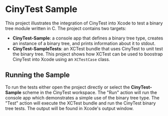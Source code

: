 # CinyTest Sample

This project illustrates the integration of CinyTest into Xcode to test a binary tree module written in C. The project contains two targets:

- **CinyTest-Sample**: a console app that defines a binary tree type, creates an instance of a binary tree, and prints information about it to stdout.
- **CinyTest-SampleTests**: an XCTest bundle that uses CinyTest to unit test the binary tree. This project shows how XCTest can be used to boostrap CinyTest into Xcode using an `XCTestCase` class.

## Running the Sample

To run the tests either open the project directly or select the **CinyTest-Sample** scheme in the CinyTest workspace. The "Run" action will run the console app which demonstrates a simple use of the binary tree type. The "Test" action will execute the XCTest bundle and run the CinyTest binary tree tests. The output will be found in Xcode's output window.
